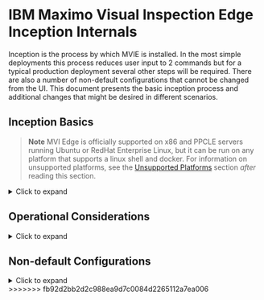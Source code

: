 # IBM Maximo Visual Inspection Edge Inception Internals

Inception is the process by which MVIE is installed. In the most simple deployments this process reduces user input to 2 commands but for a typical production deployment several other steps will be required. There are also a number of non-default configurations that cannot be changed from the UI. This document presents the basic inception process and additional changes that might be desired in different scenarios.

## Inception Basics

>**Note** MVI Edge is officially supported on x86 and PPCLE servers running Ubuntu or RedHat Enterprise Linux, but it can be run on any platform that supports a linux shell and docker. For information on unsupported platforms, see the [Unsupported Platforms](#Unsupported-Platforms) section *after* reading this section.
<details>
  <summary>Click to expand</summary>

In the simplest case, MVIE is installed as follows:
1. The [Installation pre-requisites](https://www.ibm.com/docs/en/maximo-vi/8.3.0?topic=edge-planning) are provided
2. User selects an `<install root>` directory where they want to install MVIE. This directory must be created before proceeding with the inception process. 
>The final directory name in the path must be `vision-edge`. EG `/opt/ibm/vision-edge`.

3. User logs in to the Docker repository.

   1. An IBM Cloud Entitlement Key is required. This can be obtained by logging in to https://myibm.ibm.com/products-services/containerlibrary and copying the entitlement key.
   2. Login to the docker repository
      ```
      docker login cp.icr.io --username cp --password <entitlement key>
      ```
      > the user name must be `cp` and the `<entitlement key>` is the one copied in step 3.1 above

4. User `cd`'s to the `<install root>` and executes the `docker run` command:
    ```
    cd <install root>

    docker run --rm -v `pwd`:/opt/ibm/vision-edge --privileged -u root cp.icr.io/cp/visualinspection/vision-edge-inception:8.3.0
    ```
    - This will pull the inception image and run it.
    - The inception container will 
      - create the required sub-directories under the \<install root> with the required ownership and permissions.
        > The userid and groupid are the ones that are used internally by all the MVIE Service containers. These will be 900:9999. Within the containers the user and group names are both `visionedge`. A common practice is to create the `visionedge` user and group in the host os so owner and group are displayed in a more user-friendly manner. If this is done, the user *must* have the userid `900` and the group *must* have the groupid `9999`
      - populate sub-directories with scripts, templates, and properties files

5. User runs the startedge.sh script
    ```
    ./startedge.sh
    ```
    - This will:
      - display the license agreement, which the user must accept to continue
        > NOTE on Macs, the `locale` command does not provide the locale name, which will cause the license acceptance script to fail. This can be worked around by commenting out the line `source $HOST_SERVICE_ROOT/bin/license.sh` in the startedge.sh script.
      - pull the 3 MVIE service images
      - generate certificates for the server
      - initialize the database
      - start the 3 service containers:
        - vision-edge-controller
        - vision-edge-cme
        - vision-edge-dle
> **NOTE** The startedge.sh script can be run at any time to restart the MVIE service containers. This is required whenever changes to the default configuration are made.

The system is now up and running. 

The startedge.sh script will display the URL to access the Web UI. To login, the default userid and password are `masadmin` and `VisionP@ssw0rd`.
</details>
   
## Operational Considerations
<details>
  <summary>Click to expand</summary>
**Pre-Install**
- Storage configuration
  - When run at the full capacity, an MVIE system will produce significant volumes of image files and metadata. This volume will be determined by the compute resources available on the system so there is no single storage configuration that can be recommended for all deployments, but the following are general recommendations for storage layout:
    - The MVIE `<install root>` should be located on a different storage volume than the one that docker will use. EG docker typically stores things under `/var` so the MVIE root should be located in a different volume.
    - The database directories (`<install root>/volume/run/psdata`, `<install root>/volume/run/pstbspc`, and `<install root>/volume/run/pgbackrest`) should be located on different volumes to prevent a single storage device failure from affecting both transactional data and database backups

**Pre or Post Install**
- Log File Rotation
  - MVIE containers do not write separate log files. Instead, all logging goes to the docker container logs and in production these can become quite large. The recommendation is to enable docker log file rotation as follows:
    - Create or edit the /etc/docker/daemon.json file
    - Insert the following (modify the number of files - `max-file` as desired)
    ```
    {
        "log-driver": "json-file",
        "log-opts": {
            "max-size": "10m",
            "max-file": "20"
        }
    }
    ```
    - Restart the docker daemon `systemctl docker restart`
</details>
   
## Non-default Configurations
<details>
  <summary>Click to expand</summary>

The basic flow of configuration settings is from the `<install root>/volume/run/var/config/vision-edge.properties` file to the startedge.sh script to the service containers. Property settings in the properties file are available to the startedge.sh script and may be passed as environment variables in the docker  run commands that start the containers. 

> NOTE Modifications to the `<install root>/volume/run/var/config/vision-edge.properties` and `<install root>/volume/run/var/config/controller.json` files will also be picked up directly by the vision-edge-controller container but can be overridden by environment variables passed to the container in the startedge.sh script.

Any time a modification is made to any of the configuration files, the startedge.sh script should be run to restart the containers so they will pick up the new settings.
### Logging Levels
Logging levels can be changed to increase or decrease the detail of information written to the service container logs. 

Logging levels are specified in the `<install root>/volume/run/var/config/vision-edge.properties` as:
|Variable|Description|
|-|-|
|CONTROLLER_LOG_LEVEL|Sets the vision-edge-controller container's logging level|
|CME_LOG_LEVEL|Sets the vision-edge-cme container's logging level|
|DLE_LOG_LEVEL|Sets the vision-edge-dle container's logging level|

The valid logging levels are:
|Setting|Description|
|-|-|
|TRACE|This is the most verbose logging level, probably only useful to developers working on the product or in extreme cases where troubleshooting at DEBUG level is not providing enough detail.
|DEBUG|Output detailed debugging log messages. This should only be used when troubleshooting the system or when detailed logging is desired when performing development or system integration activity. This level will create very large log files quickly and should not be enabled for extensive periods in production. Setting log file rotation is highly recommended to avoid running out of disk space.
|INFO|This is the default and provides a level of information suitable for a stable system
|WARN|This level provides information that is of special significance, either non-fatal errors or events such as ancillary services being started or stopped. It is suitable for a stable production system.
|ERROR|This level provides information when internal errors occur that may impact the functionality of the system.
|PANIC|This level provides information when events that would normally cause a system crash occur. The MVIE containers implement panic recovery where possible, so the system processes should restart automatically but whenever events of this severity occur, they should be addressed.

### Development Mode
Setting `DEVMODE=true` in the `<install root>/volume/run/var/config/vision-edge.properties` will start the vision-edge-controller container in development mode. When started in this mode:
- By default the UI will not allow deployment of models locally on systems with no GPU. In Development mode, models can be deployed locally when the system has no GPU.
  >**Note** The DLE container must be started in CPU Mode to deploy models with no GPU.
- Swagger documentation for the controller's REST API is enabled at https://`<host name>`/swagger/index.html
- Additional configuration info is displayed in the controller logs (DEBUG logging level must also be enabled). Since the controller gets configuration information from (in order of decreasing precedence):
  - environment variables set in the docker run command for the controller in the startedge.sh script
  - the vision-edge.properties file
  - the controller.json file
  - default values

  it can be useful to see it all in one place and to see which setting has taken precedence when the container is started.
  
  The complete set of configuration entries is output to the log file as a line of comma-separated values which indicate:

  - variable name
  - variable type 
  - effective value 
  - true if set in a configuration file
  - true if setting equals the default value

### CPU Mode - Local Inference with No GPU
By default, the vision-edge-dle container will not process inferences if there is no GPU on the edge node. Enabling CPU Mode will allow the DLE to run models on the CPU, which will run much slower than on GPU.
 To enable CPU Mode, set `DLE_ENABLE_CPU_FALLBACK=TRUE` in the vision-edge.properties file.
> **Note** the controller must be started in Development Mode to allow models to be deployed from the UI in CPU Mode.
<<<<<<< HEAD

## Unsupported Platforms

As documented in the [Inception Basics](*Incpetion-Basics) section above, the installation of MVI Edge is a process of running the inception image as a "run-once" docker container that sets up the environment, and running the `startedge.sh` script to complete the installation. Any platform that can support docker and a linux shell to run the script are suitable for installation.

However, there are deltas from the standard installation procedure for different platforms. The deltas for the most common are documented separately:

- [MacOS](MacOS.md)
- [Windows](Windows.md)
- [NVIDIA Jetson](NVIDIA_Jetson.md)
=======
</details>
>>>>>>> fb92d2bb2d2c988ea9d7c0084d2265112a7ea006
